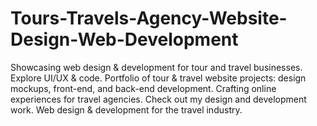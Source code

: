 # Tours-Travels-Agency-Website-Design-Web-Development
 Showcasing web design &amp; development for tour and travel businesses. Explore UI/UX &amp; code.  Portfolio of tour &amp; travel website projects: design mockups, front-end, and back-end development. Crafting online experiences for travel agencies. Check out my design and development work. Web design &amp; development for the travel industry. 
